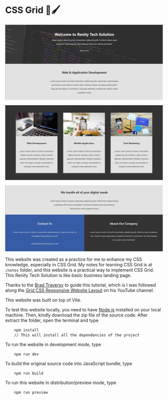 # CSS Grid 🔢🖌️       


![Banner1](banner1.png)         

![Banner2](banner2.png)        

![Banner3](banner3.png)         


This website was created as a practice for me to enhance my CSS knowledge, especially in CSS Grid. My notes for learning CSS Grid is at `/notes` folder, and this website is a practical way to implement CSS Grid. This Renity Tech Solution is like basic business landing page.        


Thanks to the [Brad Traversy](https://github.com/bradtraversy) to guide this tutorial, which is I was followed along the [Grid CSS Responsive Website Layout](https://www.youtube.com/watch?v=M3qBpPw77qo) on his YouTube channel.              


This website was built on top of Vite.          

To test this website locally, you need to have [Node.js](https://nodejs.org/en/) installed on your local machine. Then, kindly download the zip file of the source code. After extract the folder, open the terminal and type

```Shell
	npm install
	// This will install all the dependencies of the project
```


To run the website in development mode, type 

```Shell
	npm run dev
```

To build the original source code into JavaScript bundle, type

```Shell
	npm run build
```

To run this website in distribution/preview mode, type

```Shell
	npm run preview
```      

